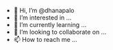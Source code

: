 - 👋 Hi, I’m @dhanapalo
- 👀 I’m interested in ...
- 🌱 I’m currently learning ...
- 💞️ I’m looking to collaborate on ...
- 📫 How to reach me ...

<!---
dhanapalo/dhanapalo is a ✨ special ✨ repository because its `README.md` (this file) appears on your GitHub profile.
You can click the Preview link to take a look at your changes.
--->
